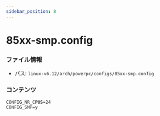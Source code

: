 ```yaml
---
sidebar_position: 8
---
```

# 85xx-smp.config

### ファイル情報

- パス: `linux-v6.12/arch/powerpc/configs/85xx-smp.config`

### コンテンツ

```config
CONFIG_NR_CPUS=24
CONFIG_SMP=y

```
